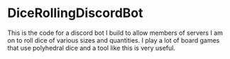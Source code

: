 # DiceRollingDiscordBot
This is the code for a discord bot I build to allow members of servers I am on to roll dice of various sizes and quantities. I play a lot of board games that use polyhedral dice and a tool like this is very useful.
